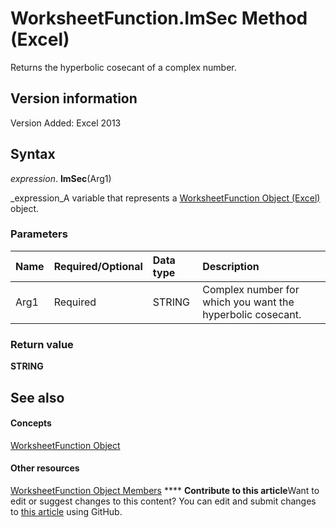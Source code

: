 
# WorksheetFunction.ImSec Method (Excel)

Returns the hyperbolic cosecant of a complex number.


## Version information

Version Added: Excel 2013 


## Syntax

 _expression_. **ImSec**(Arg1)

 _expression_A variable that represents a  [WorksheetFunction Object (Excel)](7b1d5639-363d-632c-2cf0-2232562646b6.md) object.


### Parameters



|**Name**|**Required/Optional**|**Data type**|**Description**|
|:-----|:-----|:-----|:-----|
|Arg1|Required|STRING|Complex number for which you want the hyperbolic cosecant.|

### Return value

 **STRING**


## See also


#### Concepts


 [WorksheetFunction Object](7b1d5639-363d-632c-2cf0-2232562646b6.md)
#### Other resources


 [WorksheetFunction Object Members](6811ca87-4b53-0bff-88c9-30bf7497879a.md)
****   **Contribute to this article**Want to edit or suggest changes to this content? You can edit and submit changes to  [this article](https://github.com/jhershey00/VBA_Excel_Test/OpenXMLCon/articles/3a8097e7-2263-fee0-adba-500ef682141b.md) using GitHub.

